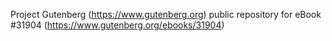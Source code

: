Project Gutenberg (https://www.gutenberg.org) public repository for eBook #31904 (https://www.gutenberg.org/ebooks/31904)
